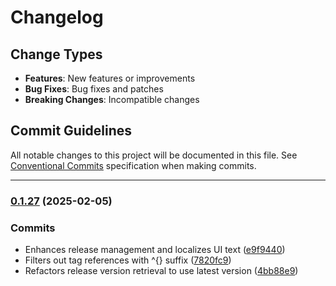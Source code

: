# Changelog

## Change Types

- **Features**: New features or improvements
- **Bug Fixes**: Bug fixes and patches
- **Breaking Changes**: Incompatible changes

## Commit Guidelines

All notable changes to this project will be documented in this file. See [Conventional Commits](https://www.conventionalcommits.org/) specification when making commits.

---
### [0.1.27](https://github.com/sichang824/RustyTag/compare/0.1.26...0.1.27) (2025-02-05)

### Commits

* Enhances release management and localizes UI text ([e9f9440](https://github.com/sichang824/RustyTag/commit/e9f9440653ab6a5d9bc2cb25d35d7ad78481c404))
* Filters out tag references with ^{} suffix ([7820fc9](https://github.com/sichang824/RustyTag/commit/7820fc94abbd2bfde582bcc3de207df4206494eb))
* Refactors release version retrieval to use latest version ([4bb88e9](https://github.com/sichang824/RustyTag/commit/4bb88e93965642a9569a44d3e31921cd7bde10cc))

